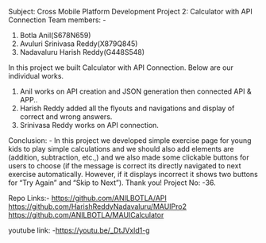 Subject: Cross Mobile Platform Development
Project 2: Calculator with API Connection
Team members: -
1. Botla Anil(S678N659)
2. Avuluri Srinivasa Reddy(X879Q845)
3. Nadavaluru Harish Reddy(G448S548)


In this project we built Calculator with API Connection.
Below are our individual works.
1. Anil works on API creation and JSON generation then connected API & APP..
2. Harish Reddy added all the flyouts and navigations and display of correct and wrong answers.
3. Srinivasa Reddy works on API connection.




Conclusion: -
In this project we developed simple exercise page for young kids to play simple calculations and we should also add elements are (addition, subtraction, etc.,) and we also made some clickable buttons for users to choose (if the message is correct its directly navigated to next exercise automatically. However, if it displays incorrect it shows two buttons for “Try Again” and “Skip to Next”).
Thank you!
Project No: -36.


Repo Links:-
https://github.com/ANILBOTLA/API
https://github.com/HarishReddyNadavaluru/MAUIPro2
https://github.com/ANILBOTLA/MAUICalculator

youtube link: -https://youtu.be/_DtJVxld1-g
